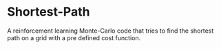 # Shortest-Path
A reinforcement learning Monte-Carlo code that tries to find the shortest path on a grid with a pre defined cost function.
